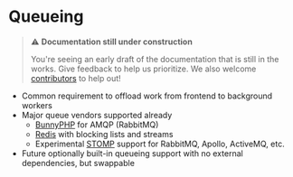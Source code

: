 # Queueing

> ⚠️ **Documentation still under construction**
>
> You're seeing an early draft of the documentation that is still in the works.
> Give feedback to help us prioritize.
> We also welcome [contributors](../getting-started/community.md) to help out!

* Common requirement to offload work from frontend to background workers
* Major queue vendors supported already
    * [BunnyPHP](https://github.com/jakubkulhan/bunny) for AMQP (RabbitMQ)
    * [Redis](https://github.com/clue/reactphp-redis) with blocking lists and streams
    * Experimental [STOMP](https://github.com/friends-of-reactphp/stomp) support for RabbitMQ, Apollo, ActiveMQ, etc.
* Future optionally built-in queueing support with no external dependencies, but swappable

